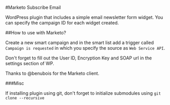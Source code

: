 #Marketo Subscribe Email

WordPress plugin that includes a simple email newsletter form widget. You can specify the campaign ID for each widget created.

##How to use with Marketo?

Create a new smart campaign and in the smart list add a trigger called `Campaign is requested` in which you specify the source as `Web Service API`.

Don't forget to fill out the User ID, Encryption Key and SOAP url in the settings section of WP.

Thanks to @benubois for the Marketo client.

###Misc

If installing plugin using git, don't forget to initialize submodules using `git clone --recursive`
